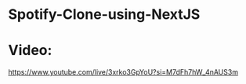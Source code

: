 # Spotify-Clone-using-NextJS

# Video:
https://www.youtube.com/live/3xrko3GpYoU?si=M7dFh7hW_4nAUS3m
